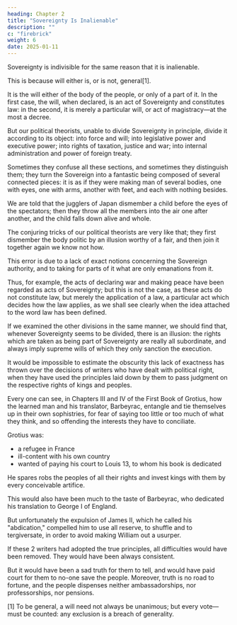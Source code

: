 ```yaml
---
heading: Chapter 2
title: "Sovereignty Is Inalienable"
description: ""
c: "firebrick"
weight: 6
date: 2025-01-11
---
```



Sovereignty is indivisible for the same reason that it is inalienable.

This is because will either is, or is not, general[1].

It is the will either of the body of the people, or only of a part of it. In the first case, the will, when declared, is an act of Sovereignty and constitutes law: in the second, it is merely a particular will, or act of magistracy—at the most a decree.

But our political theorists, unable to divide Sovereignty in principle, divide it according to its object: into force and will; into legislative power and executive power; into rights of taxation, justice and war; into internal administration and power of foreign treaty.

Sometimes they confuse all these sections, and sometimes they distinguish them; they turn the Sovereign into a fantastic being composed of several connected pieces: it is as if they were making man of several bodies, one with eyes, one with arms, another with feet, and each with nothing besides.

We are told that the jugglers of Japan dismember a child before the eyes of the spectators; then they throw all the members into the air one after another, and the child falls down alive and whole. 

The conjuring tricks of our political theorists are very like that; they first dismember the body politic by an illusion worthy of a fair, and then join it together again we know not how.

This error is due to a lack of exact notions concerning the Sovereign authority, and to taking for parts of it what are only emanations from it.

Thus, for example, the acts of declaring war and making peace have been regarded as acts of Sovereignty; but this is not the case, as these acts do not constitute law, but merely the application of a law, a particular act which decides how the law applies, as we shall see clearly when the idea attached to the word law has been defined.

If we examined the other divisions in the same manner, we should find that, whenever Sovereignty seems to be divided, there is an illusion: the rights which are taken as being part of Sovereignty are really all subordinate, and always imply supreme wills of which they only sanction the execution.

It would be impossible to estimate the obscurity this lack of exactness has thrown over the decisions of writers who have dealt with political right, when they have used the principles laid down by them to pass judgment on the respective rights of kings and peoples. 

Every one can see, in Chapters III and IV of the First Book of Grotius, how the learned man and his translator, Barbeyrac, entangle and tie themselves up in their own sophistries, for fear of saying too little or too much of what they think, and so offending the interests they have to conciliate.

Grotius was:
- a refugee in France
- ill-content with his own country
- wanted of paying his court to Louis 13, to whom his book is dedicated

He spares robs the peoples of all their rights and invest kings with them by every conceivable artifice.

This would also have been much to the taste of Barbeyrac, who dedicated his translation to George I of England.

But unfortunately the expulsion of James II, which he called his "abdication," compelled him to use all reserve, to shuffle and to tergiversate, in order to avoid making William out a usurper.

If these 2 writers had adopted the true principles, all difficulties would have been removed. They would have been always consistent.

But it would have been a sad truth for them to tell, and would have paid court for them to no-one save the people. Moreover, truth is no road to fortune, and the people dispenses neither ambassadorships, nor professorships, nor pensions.

[1] To be general, a will need not always be unanimous; but every vote—must be counted: any exclusion is a breach of generality.
